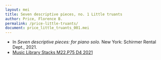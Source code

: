 ```yaml
---
layout: mei
title: Seven descriptive pieces, no. 1 Little truants
author: Price, Florence B.
permalink: /price-little-truants/
document: price_little_truants_001.mei
---
```


- In *Seven descriptive pieces: for piano solo.* New York: Schirmer Rental Dept., 2021.
- <a href="https://tufts-primo.hosted.exlibrisgroup.com/permalink/f/bnf7qa/01TUN_ALMA21281768780003851" target="_blank">Music Library Stacks M22.P75 D4 2021</a>
